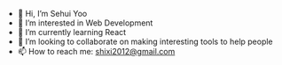 - 👋 Hi, I’m Sehui Yoo
- 👀 I’m interested in Web Development
- 🌱 I’m currently learning React
- 💞️ I’m looking to collaborate on making interesting tools to help people
- 📫 How to reach me: shixi2012@gmail.com

<!---
rshk2002/rshk2002 is a ✨ special ✨ repository because its `README.md` (this file) appears on your GitHub profile.
You can click the Preview link to take a look at your changes.
--->
